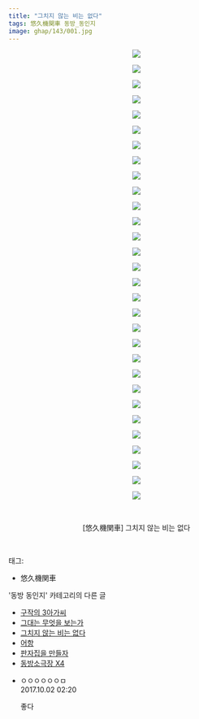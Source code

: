 ```yaml
---
title: "그치지 않는 비는 없다"
tags: 悠久機関車 동방_동인지
image: ghap/143/001.jpg
---
```

<div class="article">
<p style="text-align: center; clear: none; float: none;"><img src="{{ site.nasurl }}/ghap/143/001.jpg"/></p>
<p style="text-align: center; clear: none; float: none;"><img src="{{ site.nasurl }}/ghap/143/002.jpg"/></p>
<p style="text-align: center; clear: none; float: none;"><img src="{{ site.nasurl }}/ghap/143/003.jpg"/></p>
<p style="text-align: center; clear: none; float: none;"><img src="{{ site.nasurl }}/ghap/143/004.jpg"/></p>
<p style="text-align: center; clear: none; float: none;"><img src="{{ site.nasurl }}/ghap/143/005.jpg"/></p>
<p style="text-align: center; clear: none; float: none;"><img src="{{ site.nasurl }}/ghap/143/006.jpg"/></p>
<p style="text-align: center; clear: none; float: none;"><img src="{{ site.nasurl }}/ghap/143/007.jpg"/></p>
<p style="text-align: center; clear: none; float: none;"><img src="{{ site.nasurl }}/ghap/143/008.jpg"/></p>
<p style="text-align: center; clear: none; float: none;"><img src="{{ site.nasurl }}/ghap/143/009.jpg"/></p>
<p style="text-align: center; clear: none; float: none;"><img src="{{ site.nasurl }}/ghap/143/010.jpg"/></p>
<p style="text-align: center; clear: none; float: none;"><img src="{{ site.nasurl }}/ghap/143/011.jpg"/></p>
<p style="text-align: center; clear: none; float: none;"><img src="{{ site.nasurl }}/ghap/143/012.jpg"/></p>
<p style="text-align: center; clear: none; float: none;"><img src="{{ site.nasurl }}/ghap/143/013.jpg"/></p>
<p style="text-align: center; clear: none; float: none;"><img src="{{ site.nasurl }}/ghap/143/014.jpg"/></p>
<p style="text-align: center; clear: none; float: none;"><img src="{{ site.nasurl }}/ghap/143/015.jpg"/></p>
<p style="text-align: center; clear: none; float: none;"><img src="{{ site.nasurl }}/ghap/143/016.jpg"/></p>
<p style="text-align: center; clear: none; float: none;"><img src="{{ site.nasurl }}/ghap/143/017.jpg"/></p>
<p style="text-align: center; clear: none; float: none;"><img src="{{ site.nasurl }}/ghap/143/018.jpg"/></p>
<p style="text-align: center; clear: none; float: none;"><img src="{{ site.nasurl }}/ghap/143/019.jpg"/></p>
<p style="text-align: center; clear: none; float: none;"><img src="{{ site.nasurl }}/ghap/143/020.jpg"/></p>
<p style="text-align: center; clear: none; float: none;"><img src="{{ site.nasurl }}/ghap/143/021.jpg"/></p>
<p style="text-align: center; clear: none; float: none;"><img src="{{ site.nasurl }}/ghap/143/022.jpg"/></p>
<p style="text-align: center; clear: none; float: none;"><img src="{{ site.nasurl }}/ghap/143/023.jpg"/></p>
<p style="text-align: center; clear: none; float: none;"><img src="{{ site.nasurl }}/ghap/143/024.jpg"/></p>
<p style="text-align: center; clear: none; float: none;"><img src="{{ site.nasurl }}/ghap/143/025.jpg"/></p>
<p style="text-align: center; clear: none; float: none;"><img src="{{ site.nasurl }}/ghap/143/026.jpg"/></p>
<p style="text-align: center; clear: none; float: none;"><img src="{{ site.nasurl }}/ghap/143/027.jpg"/></p>
<p style="text-align: center; clear: none; float: none;"><img src="{{ site.nasurl }}/ghap/143/028.jpg"/></p>
<p style="text-align: center; clear: none; float: none;"><img src="{{ site.nasurl }}/ghap/143/029.jpg"/></p>
<p style="text-align: center; clear: none; float: none;"><img src="{{ site.nasurl }}/ghap/143/030.jpg"/></p>
<p style="text-align: center; clear: none; float: none;"><br/></p>
<p style="text-align: center; clear: none; float: none;">[悠久機関車] 그치지 않는 비는 없다</p>
<p><br/></p>
</div><div class="tagTrail">
<p>태그: </p>
<ul>
<li>悠久機関車</li>
</ul>
</div><div class="another">
<p>'동방 동인지' 카테고리의 다른 글</p>
<ul>
<li><a href="/2016-06-18-ghap_145">구작의 3아가씨</a></li>
<li><a href="/2016-06-18-ghap_144">그대는 무엇을 보는가</a></li>
<li><a href="/2016-06-18-ghap_143">그치지 않는 비는 없다</a></li>
<li><a href="/2016-06-18-ghap_142">어항</a></li>
<li><a href="/2016-06-18-ghap_141">판자집을 만들자</a></li>
<li><a href="/2016-06-18-ghap_139">동방소극장 X4</a></li>
</ul>
</div><div class="cb_module cb_fluid">
<div class="cb_wrt cb_profile">
<div class="comment">
<ul>
<li class="cb_thumb_off" id="comment15094739">
<div class="cb_comment_area">
<div class="cb_info_area">
<div class="cb_section">
<span class="cb_nick_name">ㅇㅇㅇㅇㅇㅇㅁ</span>
</div>
<div class="cb_section">
<span class="cb_date">2017.10.02 02:20 </span>
</div>
</div>
<div class="cb_dsc_comment">
<p class="cb_dsc">
											좋다
										</p>
</div>
</div></li>
</ul>
</div>
</div><!-- commentList close -->
</div>